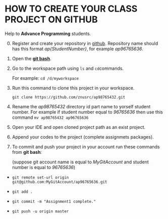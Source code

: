 # HOW TO CREATE YOUR CLASS PROJECT ON GITHUB
Help to **Advance Programming** students.

0. Register and create your repository in [github](https://github.com). Repository name should has this format _ap{StudentNumber}_, for example _ap96765636_.

1. Open the **[git bash](https://gitforwindows.org/)**.



2. Go to the workspace path using `ls` and `cd`commands. 

   For example: `cd /d/myworkspace`



3. Run this command to clone this project in your workspace.

   `git clone https://github.com/znusrc/ap98765432.git`


4. Rename the _ap98765432_ directory id part name to yorself student number. For example if student number equal to _96765636_ then use this command `mv ap98765432 ap96765636`



5. Open your IDE and open cloned project path as an exist project.



6. Append your codes to the project (complete assignmets packages).



7. To commit and push your project in your account run these commands from **git bash**:

   (suppose git account name is equal to _MyGitAccount_ and student number is equal to _96765636_)

* `git remote set-url origin git@github.com:MyGitAccount/ap96765636.git`

* `git add .`

* `git commit -m "Assignment1 complete."`

* `git push -u origin master`
